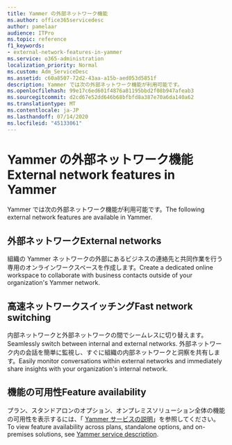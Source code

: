 ```yaml
---
title: Yammer の外部ネットワーク機能
ms.author: office365servicedesc
author: pamelaar
audience: ITPro
ms.topic: reference
f1_keywords:
- external-network-features-in-yammer
ms.service: o365-administration
localization_priority: Normal
ms.custom: Adm_ServiceDesc
ms.assetid: c60a8507-72d2-43aa-a15b-aed053d5851f
description: Yammer では次の外部ネットワーク機能が利用可能です。
ms.openlocfilehash: 99e17c6ed601f4876a81195bbd2f08b947afeab3
ms.sourcegitcommit: d2cd67e52dd646b68bfbfd8a387e70a6da140a62
ms.translationtype: MT
ms.contentlocale: ja-JP
ms.lasthandoff: 07/14/2020
ms.locfileid: "45133061"
---
```

# <a name="external-network-features-in-yammer"></a><span data-ttu-id="dad1a-103">Yammer の外部ネットワーク機能</span><span class="sxs-lookup"><span data-stu-id="dad1a-103">External network features in Yammer</span></span>

<span data-ttu-id="dad1a-104">Yammer では次の外部ネットワーク機能が利用可能です。</span><span class="sxs-lookup"><span data-stu-id="dad1a-104">The following external network features are available in Yammer.</span></span>
  
## <a name="external-networks"></a><span data-ttu-id="dad1a-105">外部ネットワーク</span><span class="sxs-lookup"><span data-stu-id="dad1a-105">External networks</span></span>

<span data-ttu-id="dad1a-106">組織の Yammer ネットワークの外部にあるビジネスの連絡先と共同作業を行う専用のオンラインワークスペースを作成します。</span><span class="sxs-lookup"><span data-stu-id="dad1a-106">Create a dedicated online workspace to collaborate with business contacts outside of your organization's Yammer network.</span></span>
  
## <a name="fast-network-switching"></a><span data-ttu-id="dad1a-107">高速ネットワークスイッチング</span><span class="sxs-lookup"><span data-stu-id="dad1a-107">Fast network switching</span></span>

<span data-ttu-id="dad1a-108">内部ネットワークと外部ネットワークの間でシームレスに切り替えます。</span><span class="sxs-lookup"><span data-stu-id="dad1a-108">Seamlessly switch between internal and external networks.</span></span> <span data-ttu-id="dad1a-109">外部ネットワーク内の会話を簡単に監視し、すぐに組織の内部ネットワークと洞察を共有します。</span><span class="sxs-lookup"><span data-stu-id="dad1a-109">Easily monitor conversations within external networks and immediately share insights with your organization's internal network.</span></span>
  
## <a name="feature-availability"></a><span data-ttu-id="dad1a-110">機能の可用性</span><span class="sxs-lookup"><span data-stu-id="dad1a-110">Feature availability</span></span>

<span data-ttu-id="dad1a-111">プラン、スタンドアロンのオプション、オンプレミスソリューション全体の機能の可用性を表示するには、「 [Yammer サービスの説明](yammer-service-description.md)」を参照してください。</span><span class="sxs-lookup"><span data-stu-id="dad1a-111">To view feature availability across plans, standalone options, and on-premises solutions, see [Yammer service description](yammer-service-description.md).</span></span>